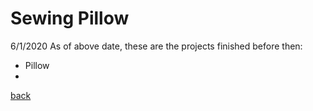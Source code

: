 # Sewing Pillow

6/1/2020
As of above date, these are the projects finished before then:

- Pillow
-

[back](../)
